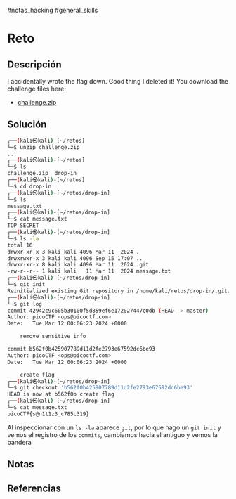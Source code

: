 #notas_hacking #general_skills
# Reto
## Descripción
I accidentally wrote the flag down. Good thing I deleted it! You download the challenge files here:
- [challenge.zip](https://artifacts.picoctf.net/c_titan/138/challenge.zip)
## Solución
```bash
┌──(kali㉿kali)-[~/retos]
└─$ unzip challenge.zip 
...
┌──(kali㉿kali)-[~/retos]
└─$ ls
challenge.zip  drop-in
┌──(kali㉿kali)-[~/retos]
└─$ cd drop-in       
┌──(kali㉿kali)-[~/retos/drop-in]
└─$ ls    
message.txt       
┌──(kali㉿kali)-[~/retos/drop-in]
└─$ cat message.txt 
TOP SECRET
┌──(kali㉿kali)-[~/retos/drop-in]
└─$ ls -la             
total 16
drwxr-xr-x 3 kali kali 4096 Mar 11  2024 .
drwxrwxr-x 3 kali kali 4096 Sep 15 17:07 ..
drwxr-xr-x 8 kali kali 4096 Mar 11  2024 .git
-rw-r--r-- 1 kali kali   11 Mar 11  2024 message.txt
┌──(kali㉿kali)-[~/retos/drop-in]
└─$ git init
Reinitialized existing Git repository in /home/kali/retos/drop-in/.git/
┌──(kali㉿kali)-[~/retos/drop-in]
└─$ git log                 
commit 42942c9c605b30100f5d859ef6e172027447c0db (HEAD -> master)
Author: picoCTF <ops@picoctf.com>
Date:   Tue Mar 12 00:06:23 2024 +0000

    remove sensitive info

commit b562f0b425907789d11d2fe2793e67592dc6be93
Author: picoCTF <ops@picoctf.com>
Date:   Tue Mar 12 00:06:23 2024 +0000

    create flag
┌──(kali㉿kali)-[~/retos/drop-in]
└─$ git checkout 'b562f0b425907789d11d2fe2793e67592dc6be93'
HEAD is now at b562f0b create flag
┌──(kali㉿kali)-[~/retos/drop-in]
└─$ cat message.txt     
picoCTF{s@n1t1z3_c785c319}
```
Al inspeccionar con un `ls -la` aparece `git`, por lo que hago un `git init` y vemos el registro de los `commits`, cambiamos hacia el antiguo y vemos la bandera
## Notas
## Referencias